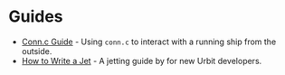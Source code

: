 # Guides

- [Conn.c Guide](./conn.md) - Using `conn.c` to interact with a running ship from the outside.
- [How to Write a Jet](./jetting.md) - A jetting guide by for new Urbit developers.

